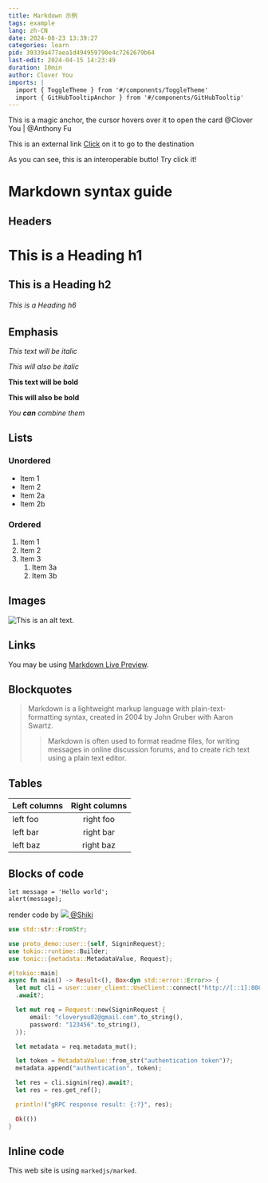 ```yaml
---
title: Markdown 示例
tags: example
lang: zh-CN
date: 2024-08-23 13:39:27
categories: learn
pid: 39339a477aea1d494959790e4c7262679b64
last-edit: 2024-04-15 14:23:49
duration: 10min
author: Clover You
imports: |
  import { ToggleTheme } from '#/components/ToggleTheme'
  import { GitHubTooltipAnchor } from '#/components/GitHubTooltip'
---
```


This is a magic anchor, the cursor hovers over it to open the card <GitHubTooltipAnchor user="Clover-You">@Clover You</GitHubTooltipAnchor> | <GitHubTooltipAnchor user="antfu">@Anthony Fu</GitHubTooltipAnchor>

This is an external link <a href="http://www.ctong.top" target="_blank">Click</a> on it to go to the destination

As you can see, this is an interoperable butto! Try click it!

<div>
  <ToggleTheme />
</div>

# Markdown syntax guide

## Headers

# This is a Heading h1

## This is a Heading h2

###### This is a Heading h6

## Emphasis

*This text will be italic*

*This will also be italic*

**This text will be bold**

**This will also be bold**

*You **can** combine them*

## Lists

### Unordered

* Item 1
* Item 2
* Item 2a
* Item 2b

### Ordered

1. Item 1
2. Item 2
3. Item 3
    1. Item 3a
    2. Item 3b

## Images

<img src="https://markdownlivepreview.com/image/sample.webp" alt="This is an alt text." title="This is a sample image." className="!w-auto" />

## Links

You may be using [Markdown Live Preview](https://markdownlivepreview.com/).

## Blockquotes

> Markdown is a lightweight markup language with plain-text-formatting syntax, created in 2004 by John Gruber with Aaron Swartz.
>
>> Markdown is often used to format readme files, for writing messages in online discussion forums, and to create rich text using a plain text editor.

## Tables

| Left columns  | Right columns |
| ------------- |:-------------:|
| left foo      | right foo     |
| left bar      | right bar     |
| left baz      | right baz     |

## Blocks of code

```
let message = 'Hello world';
alert(message);
```

render code by <a class="markdown-magic-link" href="https://shiki.style" target="_blank" rel="noopener">
  <img class="markdown-magic-link-image" src="https://avatars.githubusercontent.com/u/69196822?v=4" />
  @Shiki
</a>

```rust
use std::str::FromStr;

use proto_demo::user::{self, SigninRequest};
use tokio::runtime::Builder;
use tonic::{metadata::MetadataValue, Request};

#[tokio::main]
async fn main() -> Result<(), Box<dyn std::error::Error>> {
  let mut cli = user::user_client::UseClient::connect("http://[::1]:8081")
  .await?;

  let mut req = Request::new(SigninRequest {
      email: "cloveryou02@gmail.com".to_string(),
      password: "123456".to_string(),
  });

  let metadata = req.metadata_mut();

  let token = MetadataValue::from_str("authentication token")?;
  metadata.append("authentication", token);

  let res = cli.signin(req).await?;
  let res = res.get_ref();

  println!("gRPC response result: {:?}", res);

  Ok(())
}
```

## Inline code

This web site is using `markedjs/marked`.
